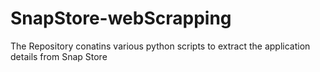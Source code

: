 # SnapStore-webScrapping
The Repository conatins various python scripts to extract the application details from Snap Store
